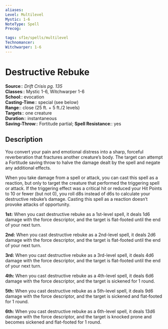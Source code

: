 ```yaml
---
aliases: 
Level: Multilevel
Mystic: 1-6
NoteType: Spell
Precog: 

tags: sf1e/spells/multilevel
Technomancer: 
Witchwarper: 1-6 
---
```


# Destructive Rebuke

**Source**:: _Drift Crisis pg. 135_  
**Classes**:: Mystic 1-6, Witchwarper 1-6  
**School**:: evocation  
**Casting-Time**:: special (see below)  
**Range**:: close (25 ft. + 5 ft./2 levels)  
**Targets**:: one creature  
**Duration**:: instantaneous  
**Saving-Throw**:: Fortitude partial;
**Spell Resistance**:: yes

## Description

You convert your pain and emotional distress into a sharp, forceful reverberation that fractures another creature’s body. The target can attempt a Fortitude saving throw to halve the damage dealt by the spell and negate any additional effects.  

When you take damage from a spell or attack, you can cast this spell as a reaction, but only to target the creature that performed the triggering spell or attack. If the triggering effect was a critical hit or reduced your Hit Points to 10 or fewer (but not 0), you roll d8s instead of d6s to calculate your destructive rebuke’s damage. Casting this spell as a reaction doesn’t provoke attacks of opportunity.  

**1st:** When you cast destructive rebuke as a 1st-level spell, it deals 1d6 damage with the force descriptor, and the target is flat-footed until the end of your next turn.  

**2nd:** When you cast destructive rebuke as a 2nd-level spell, it deals 2d6 damage with the force descriptor, and the target is flat-footed until the end of your next turn.  

**3rd:** When you cast destructive rebuke as a 3rd-level spell, it deals 4d6 damage with the force descriptor, and the target is flat-footed until the end of your next turn.  

**4th:** When you cast destructive rebuke as a 4th-level spell, it deals 6d6 damage with the force descriptor, and the target is sickened for 1 round.  

**5th:** When you cast destructive rebuke as a 5th-level spell, it deals 9d6 damage with the force descriptor, and the target is sickened and flat‑footed for 1 round.  

**6th:** When you cast destructive rebuke as a 6th-level spell, it deals 13d6 damage with the force descriptor, and the target is knocked prone and becomes sickened and flat-footed for 1 round.
